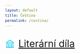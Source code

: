 ```yaml
---
layout: default
title: Čeština
permalink: /cestina/
---
```


<div style="display: flex; gap: 0.75rem; margin-top: 2rem;">
    <img data-img-type="icon" src="/assets/library.svg" alt="Library" style="width: 2rem; height: 2rem; margin-top: auto; margin-bottom: auto;"/>
    <a href="./literarni-dila/" style="font-size: 2rem;">Literární díla</a>
</div>
